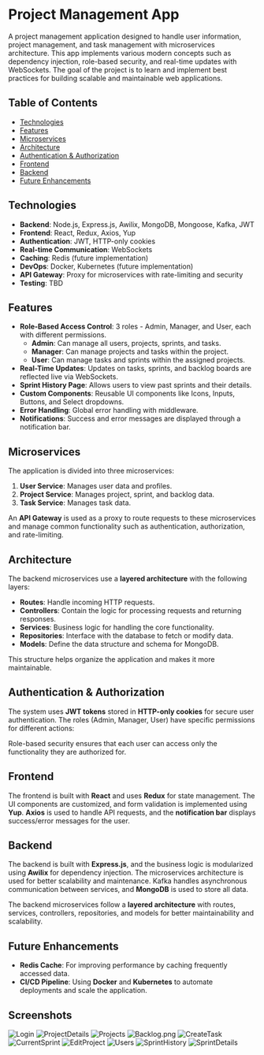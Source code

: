 # Project Management App

A project management application designed to handle user information, project management, and task management with microservices architecture. This app implements various modern concepts such as dependency injection, role-based security, and real-time updates with WebSockets. The goal of the project is to learn and implement best practices for building scalable and maintainable web applications.

## Table of Contents

- [Technologies](#technologies)
- [Features](#features)
- [Microservices](#microservices)
- [Architecture](#architecture)
- [Authentication & Authorization](#authentication--authorization)
- [Frontend](#frontend)
- [Backend](#backend)
- [Future Enhancements](#future-enhancements)

## Technologies

- **Backend**: Node.js, Express.js, Awilix, MongoDB, Mongoose, Kafka, JWT
- **Frontend**: React, Redux, Axios, Yup
- **Authentication**: JWT, HTTP-only cookies
- **Real-time Communication**: WebSockets
- **Caching**: Redis (future implementation)
- **DevOps**: Docker, Kubernetes (future implementation)
- **API Gateway**: Proxy for microservices with rate-limiting and security
- **Testing**: TBD

## Features

- **Role-Based Access Control**: 3 roles - Admin, Manager, and User, each with different permissions.
  - **Admin**: Can manage all users, projects, sprints, and tasks.
  - **Manager**: Can manage projects and tasks within the project.
  - **User**: Can manage tasks and sprints within the assigned projects.
- **Real-Time Updates**: Updates on tasks, sprints, and backlog boards are reflected live via WebSockets.
- **Sprint History Page**: Allows users to view past sprints and their details.
- **Custom Components**: Reusable UI components like Icons, Inputs, Buttons, and Select dropdowns.
- **Error Handling**: Global error handling with middleware.
- **Notifications**: Success and error messages are displayed through a notification bar.

## Microservices

The application is divided into three microservices:

1. **User Service**: Manages user data and profiles.
2. **Project Service**: Manages project, sprint, and backlog data.
3. **Task Service**: Manages task data.

An **API Gateway** is used as a proxy to route requests to these microservices and manage common functionality such as authentication, authorization, and rate-limiting.

## Architecture

The backend microservices use a **layered architecture** with the following layers:

- **Routes**: Handle incoming HTTP requests.
- **Controllers**: Contain the logic for processing requests and returning responses.
- **Services**: Business logic for handling the core functionality.
- **Repositories**: Interface with the database to fetch or modify data.
- **Models**: Define the data structure and schema for MongoDB.

This structure helps organize the application and makes it more maintainable.

## Authentication & Authorization

The system uses **JWT tokens** stored in **HTTP-only cookies** for secure user authentication. The roles (Admin, Manager, User) have specific permissions for different actions:

Role-based security ensures that each user can access only the functionality they are authorized for.

## Frontend

The frontend is built with **React** and uses **Redux** for state management. The UI components are customized, and form validation is implemented using **Yup**. **Axios** is used to handle API requests, and the **notification bar** displays success/error messages for the user.

## Backend

The backend is built with **Express.js**, and the business logic is modularized using **Awilix** for dependency injection. The microservices architecture is used for better scalability and maintenance. Kafka handles asynchronous communication between services, and **MongoDB** is used to store all data.

The backend microservices follow a **layered architecture** with routes, services, controllers, repositories, and models for better maintainability and scalability.

## Future Enhancements

- **Redis Cache**: For improving performance by caching frequently accessed data.
- **CI/CD Pipeline**: Using **Docker** and **Kubernetes** to automate deployments and scale the application.

## Screenshots

![Login](screenshots/Login.png)
![ProjectDetails](screenshots/ProjectDetails.png)
![Projects](screenshots/Projects.png)
![Backlog.png](screenshots/Backlog.png)
![CreateTask](screenshots/CreateTask.png)
![CurrentSprint](screenshots/CreateSprint.png)
![EditProject](screenshots/EditProject.png)
![Users](screenshots/Users.png)
![SprintHistory](screenshots/SprintHistory.png)
![SprintDetails](screenshots/SprintDetails.png)
